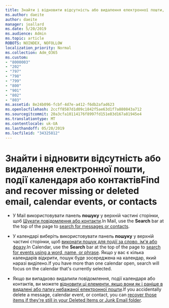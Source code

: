 ```yaml
---
title: Знайти і відновити відсутність або видалення електронної пошти, події календаря або контактів
ms.author: daeite
author: daeite
manager: joallard
ms.date: 5/20/2019
ms.audience: Admin
ms.topic: article
ROBOTS: NOINDEX, NOFOLLOW
localization_priority: Normal
ms.collection: Adm_O365
ms.custom:
- "8000003"
- "202"
- "797"
- "798"
- "799"
- "800"
- "901"
- "802"
- "803"
ms.assetid: 8e24b096-fcbf-4d7e-a412-f6db2afad623
ms.openlocfilehash: 2ccff8587d1d09c1842f5ae63d1f7a880843a712
ms.sourcegitcommit: 20a3cfa10114176f8997fd151e83d167a81945e4
ms.translationtype: MT
ms.contentlocale: uk-UA
ms.lasthandoff: 05/20/2019
ms.locfileid: "34325812"
---
```

# <a name="find-and-recover-missing-or-deleted-email-calendar-events-or-contacts"></a><span data-ttu-id="ad31a-102">Знайти і відновити відсутність або видалення електронної пошти, події календаря або контактів</span><span class="sxs-lookup"><span data-stu-id="ad31a-102">Find and recover missing or deleted email, calendar events, or contacts</span></span>

- <span data-ttu-id="ad31a-103">У Mail використовувати панель **пошуку** у верхній частині сторінки, щоб [Шукати повідомлення або контакти](https://support.office.com/article/88108edf-028e-4306-b87e-7400bbb40aa7).</span><span class="sxs-lookup"><span data-stu-id="ad31a-103">In Mail, use the **Search** bar at the top of the page to [search for messages or contacts](https://support.office.com/article/88108edf-028e-4306-b87e-7400bbb40aa7).</span></span>
  
- <span data-ttu-id="ad31a-104">У календарі виберіть використовувати панель **пошуку** у верхній частині сторінки, щоб [виконати пошук для події за слово, ім'я або фразу](https://support.office.com/article/5bc05289-c84c-4849-95a8-7eac05ed478a).</span><span class="sxs-lookup"><span data-stu-id="ad31a-104">In Calendar, use the **Search** bar at the top of the page to [search for events using a word, name, or phrase](https://support.office.com/article/5bc05289-c84c-4849-95a8-7eac05ed478a).</span></span> <span data-ttu-id="ad31a-105">Якщо у вас є кілька календарів відкрити, пошук буде зосереджена на календар, який наразі виділено.</span><span class="sxs-lookup"><span data-stu-id="ad31a-105">If you have more than one calendar open, search will focus on the calendar that's currently selected.</span></span>
  
- <span data-ttu-id="ad31a-106">Якщо ви випадково видалили повідомлення, події календаря або контактів, ви можете [відновити ці елементи, якщо вони як і раніше в видалені або папку небажаної електронної пошти](https://support.office.com/article/cf06ab1b-ae0b-418c-a4d9-4e895f83ed50).</span><span class="sxs-lookup"><span data-stu-id="ad31a-106">If you accidentally delete a message, calendar event, or contact, you can [recover those items if they're still in your Deleted Items or Junk Email folder](https://support.office.com/article/cf06ab1b-ae0b-418c-a4d9-4e895f83ed50).</span></span>
